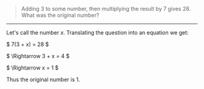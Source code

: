 > Adding $3$ to some number, then multiplying the result 
> by $7$ gives $28$. What was the original number? 

--------------------------------

Let's call the number $x$. Translating the question into an 
equation we get: 

$
7(3 + x) = 28 
$

$
\Rightarrow 3 + x = 4
$

$
\Rightarrow x = 1
$

Thus the original number is $1$. 